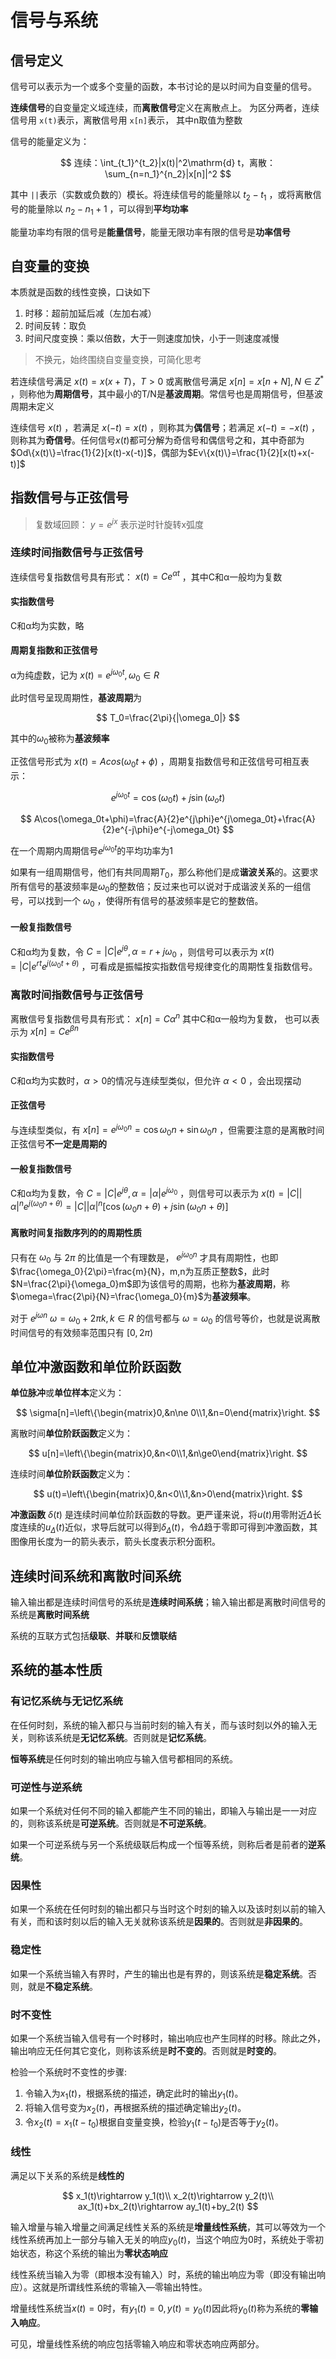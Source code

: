 # 信号与系统

## 信号定义

信号可以表示为一个或多个变量的函数，本书讨论的是以时间为自变量的信号。

**连续信号**的自变量定义域连续，而**离散信号**定义在离散点上。
为区分两者，连续信号用 `x(t)`表示，离散信号用 `x[n]`表示，
其中n取值为整数

信号的能量定义为：

$$
连续：\int_{t_1}^{t_2}|x(t)|^2\mathrm{d} t，离散：\sum_{n=n_1}^{n_2}|x[n]|^2
$$

其中 `||`表示（实数或负数的）模长。将连续信号的能量除以 $t_2-t_1$ ，或将离散信号的能量除以 $n_2-n_1+1$ ，可以得到**平均功率**

能量功率均有限的信号是**能量信号**，能量无限功率有限的信号是**功率信号**

## 自变量的变换

本质就是函数的线性变换，口诀如下

1. 时移：超前加延后减（左加右减）
2. 时间反转：取负
3. 时间尺度变换：乘以倍数，大于一则速度加快，小于一则速度减慢

> 不换元，始终围绕自变量变换，可简化思考

若连续信号满足 $x(t)=x(x+T)，T>0$ 或离散信号满足 $x[n]=x[n+N],N\in Z^*$ ，则称他为**周期信号**，其中最小的T/N是**基波周期**。常信号也是周期信号，但基波周期未定义

连续信号 $x(t)$ ，若满足 $x(-t)=x(t)$ ，则称其为**偶信号**；若满足 $x(-t)=-x(t)$ ，则称其为**奇信号**。任何信号$x(t)$都可分解为奇信号和偶信号之和，其中奇部为 $Od\{x(t)\}=\frac{1}{2}[x(t)-x(-t)]$，偶部为$Ev\{x(t)\}=\frac{1}{2}[x(t)+x(-t)]$

## 指数信号与正弦信号

> 复数域回顾： $y=e^{jx}$ 表示逆时针旋转x弧度

### 连续时间指数信号与正弦信号

连续信号复指数信号具有形式： $x(t)=Ce^{\alpha t}$ ，其中C和α一般均为复数

#### 实指数信号

C和α均为实数，略

#### 周期复指数和正弦信号

α为纯虚数，记为 $x(t)=e^{j\omega_0t},\omega_0\in R$

此时信号呈现周期性，**基波周期**为

$$
T_0=\frac{2\pi}{|\omega_0|}
$$

其中的$\omega_0$被称为**基波频率**

正弦信号形式为 $x(t)=Acos(\omega_0t+\phi)$ ，周期复指数信号和正弦信号可相互表示：

$$
e^{j\omega_0t}=\cos(\omega_0t)+j\sin(\omega_ot)
$$

$$
A\cos(\omega_0t+\phi)=\frac{A}{2}e^{j\phi}e^{j\omega_0t}+\frac{A}{2}e^{-j\phi}e^{-j\omega_0t}
$$

在一个周期内周期信号$e^{j\omega_0t}$的平均功率为1

如果有一组周期信号，他们有共同周期$T_0$，那么称他们是成**谐波关系**的。这要求所有信号的基波频率是$\omega_0$的整数倍；反过来也可以说对于成谐波关系的一组信号，可以找到一个 $\omega_0$ ，使得所有信号的基波频率是它的整数倍。

#### 一般复指数信号

C和α均为复数，令 $C=|C|e^{j\theta},\alpha=r+j\omega_0$ ，则信号可以表示为 $x(t)=|C|e^{rt}e^{j(\omega_0t+\theta)}$ ，可看成是振幅按实指数信号规律变化的周期性复指数信号。

### 离散时间指数信号与正弦信号

离散信号复指数信号具有形式： $x[n]=C\alpha^n$ 其中C和α一般均为复数， 也可以表示为 $x[n]=Ce^{\beta n}$

#### 实指数信号

C和α均为实数时，$\alpha>0$的情况与连续型类似，但允许 $\alpha<0$ ，会出现摆动

#### 正弦信号

与连续型类似，有 $x[n]=e^{j\omega_0n}=\cos \omega_0n+\sin\omega_0n$ ，但需要注意的是离散时间正弦信号**不一定是周期的**

#### 一般复指数信号

C和α均为复数，令 $C=|C|e^{j\theta},\alpha=|\alpha|e^{j\omega_0}$ ，则信号可以表示为 $x(t)=|C||\alpha|^n e^{j(\omega_0n+\theta)}=|C||\alpha|^n[\cos(\omega_0n+\theta)+j\sin(\omega_0n+\theta)]$

#### 离散时间复指数序列的的周期性质

只有在 $\omega_0$ 与 $2\pi$ 的比值是一个有理数是， $e^{j\omega_0n}$ 才具有周期性，也即$\frac{\omega_0}{2\pi}=\frac{m}{N}，m,n为互质正整数$，此时$N=\frac{2\pi}{\omega_0}m$即为该信号的周期，也称为**基波周期**，称$\omega=\frac{2\pi}{N}=\frac{\omega_0}{m}$为**基波频率**。

对于 $e^{j\omega n}$  $\omega=\omega_0+2\pi k,k\in R$ 的信号都与 $\omega=\omega_0$ 的信号等价，也就是说离散时间信号的有效频率范围只有 $[0, 2\pi)$

## 单位冲激函数和单位阶跃函数

**单位脉冲**或**单位样本**定义为：

$$
\sigma[n]=\left\{\begin{matrix}0,&n\ne 0\\1,&n=0\end{matrix}\right.
$$

离散时间**单位阶跃函数**定义为：

$$
u[n]=\left\{\begin{matrix}0,&n<0\\1,&n\ge0\end{matrix}\right.
$$

连续时间**单位阶跃函数**定义为：

$$
u(t)=\left\{\begin{matrix}0,&n<0\\1,&n>0\end{matrix}\right.
$$

**冲激函数** $\delta(t)$ 是连续时间单位阶跃函数的导数。更严谨来说，将$u(t)$用零附近$\Delta$长度连续的$u_\Delta(t)$近似，求导后就可以得到$\delta_\Delta(t)$，令$\Delta$趋于零即可得到冲激函数，其图像用长度为一的箭头表示，箭头长度表示积分面积。

## 连续时间系统和离散时间系统

输入输出都是连续时间信号的系统是**连续时间系统**；输入输出都是离散时间信号的系统是**离散时间系统**

系统的互联方式包括**级联**、**并联**和**反馈联结**

## 系统的基本性质

### 有记忆系统与无记忆系统

在任何时刻，系统的输入都只与当前时刻的输入有关，而与该时刻以外的输入无关，则称该系统是**无记忆系统**。否则就是**记忆系统**。

**恒等系统**是任何时刻的输出响应与输入信号都相同的系统。

### 可逆性与逆系统

如果一个系统对任何不同的输入都能产生不同的输出，即输入与输出是一一对应的，则称该系统是**可逆系统**。否则就是**不可逆系统**。

如果一个可逆系统与另一个系统级联后构成一个恒等系统，则称后者是前者的**逆系统**。

### 因果性

如果一个系统在任何时刻的输出都只与当时这个时刻的输入以及该时刻以前的输入有关，而和该时刻以后的输入无关就称该系统是**因果的**。否则就是**非因果的**。

### 稳定性

如果一个系统当输入有界时，产生的输出也是有界的，则该系统是**稳定系统**。否则，就是**不稳定系统**。

### 时不变性

如果一个系统当输入信号有一个时移时，输出响应也产生同样的时移。除此之外，输出响应无任何其它变化，则称该系统是**时不变的**。否则就是**时变的**。

检验一个系统时不变性的步骤:
1. 令输入为$x_1(t)$，根据系统的描述，确定此时的输出$y_1(t)$。
2. 将输入信号变为$x_2(t)$，再根据系统的描述确定输出$y_2(t)$。
3. 令$x_2(t)=x_1(t-t_0)$根据自变量变换，检验$y_1(t-t_0)$是否等于$y_2(t)$。

### 线性

满足以下关系的系统是**线性的**

$$
x_1(t)\rightarrow y_1(t)\\
x_2(t)\rightarrow y_2(t)\\
ax_1(t)+bx_2(t)\rightarrow ay_1(t)+by_2(t)
$$

输入增量与输入增量之间满足线性关系的系统是**增量线性系统**，其可以等效为一个线性系统再加上一部分与输入无关的响应$y_0(t)$，当这个响应为0时，系统处于零初始状态，称这个系统的输出为**零状态响应**

线性系统当输入为零（即根本没有输入）时，系统的输出响应为零（即没有输出响应）。这就是所谓线性系统的零输入—零输出特性。

增量线性系统当$x(t)=0$时，有$y_1(t)=0,y(t)=y_0(t)$因此将$y_0(t)$称为系统的**零输入响应**。

可见，增量线性系统的响应包括零输入响应和零状态响应两部分。